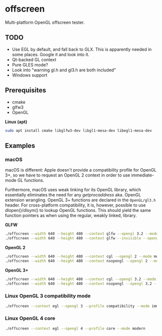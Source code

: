# offscreen

Multi-platform OpenGL offscreen tester.

## TODO

* Use EGL by default, and fall back to GLX. This is apparently needed in some places. Google it and look into it.
* Qt-backed GL context
* Pure GLES mode?
* Look into "warning gl.h and gl3.h are both included"
* Windows support


## Prerequisites

* cmake
* glfw3
* OpenGL

**Linux (apt)**

```bash
sudo apt install cmake libglfw3-dev libgl1-mesa-dev libegl1-mesa-dev
```

## Examples

### macOS

macOS is different: Apple doesn't provide a compatibility profile for OpenGL 3+, so we have to request an OpenGL 2 context in order to use immediate-mode GL functions.

Furthermore, macOS uses weak linking for its OpenGL library, which essentially eliminates the need for any _getprocaddress_ aka. OpenGL extension wrangling. OpenGL 3+ functions are declared in the `OpenGL/gl3.h` header. For cross-platform compatibility, it is, however, possible to use dlopen()/dlsym() to lookup OpenGL functions. This should yield the same function pointers as when using the regular, weakly linked, library.

**GLFW**

```bash
./offscreen --width 640 --height 480 --context glfw --opengl 3.2 --mode modern
./offscreen --width 640 --height 480 --context glfw --invisible --opengl 3.2 --mode modern
```

**OpenGL 2**

```bash
./offscreen --width 640 --height 480 --context cgl --opengl 2 --mode modern
./offscreen --width 640 --height 480 --context nsopengl --opengl 2 --mode immediate
```

**OpenGL 3+**

```bash
./offscreen --width 640 --height 480 --context cgl --opengl 3.2 --mode modern
./offscreen --width 640 --height 480 --context nsopengl --opengl 3.2 --mode modern
```

### Linux OpenGL 3 compatibility mode

```bash
./offscreen --context egl --opengl 3 --profile compatibility --mode immediate
```

### Linux OpenGL 4 core

```bash
./offscreen --context egl --opengl 4 --profile core --mode modern
```
